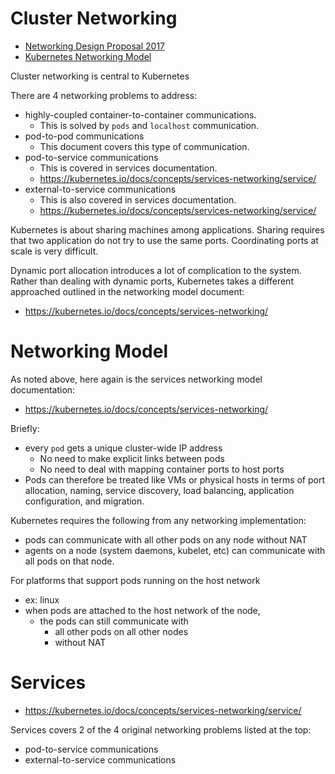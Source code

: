 # Cluster Networking

- [Networking Design Proposal 2017](https://github.com/kubernetes/design-proposals-archive/blob/main/network/networking.md)
- [Kubernetes Networking Model](https://kubernetes.io/docs/concepts/cluster-administration/networking/#how-to-implement-the-kubernetes-network-model)

Cluster networking is central to Kubernetes

There are 4 networking problems to address:
- highly-coupled container-to-container communications.
    - This is solved by `pods` and `localhost` communication.
- pod-to-pod communications
    - This document covers this type of communication.
- pod-to-service communications
    - This is covered in services documentation.
    - https://kubernetes.io/docs/concepts/services-networking/service/
- external-to-service communications
    - This is also covered in services documentation.
    - https://kubernetes.io/docs/concepts/services-networking/service/

Kubernetes is about sharing machines among applications.
Sharing requires that two application do not try to use the same ports.
Coordinating ports at scale is very difficult.

Dynamic port allocation introduces a lot of complication to the system.
Rather than dealing with dynamic ports, Kubernetes takes a different
approached outlined in the networking model document:
- https://kubernetes.io/docs/concepts/services-networking/


# Networking Model

As noted above, here again is the services networking model documentation:

- https://kubernetes.io/docs/concepts/services-networking/

Briefly:
- every `pod` gets a unique cluster-wide IP address
    - No need to make explicit links between pods
    - No need to deal with mapping container ports to host ports
- Pods can therefore be treated like VMs or physical hosts in
  terms of port allocation, naming, service discovery, load balancing,
  application configuration, and migration.

Kubernetes requires the following from any networking implementation:
- pods can communicate with all other pods on any node without NAT
- agents on a node (system daemons, kubelet, etc) can communicate
  with all pods on that node.

For platforms that support pods running on the host network
- ex: linux
- when pods are attached to the host network of the node,
    - the pods can still communicate with
        - all other pods on all other nodes
        - without NAT

# Services

- https://kubernetes.io/docs/concepts/services-networking/service/

Services covers 2 of the 4 original networking problems listed at the top:

- pod-to-service communications
- external-to-service communications
